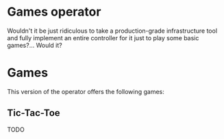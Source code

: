 Games operator
==============

Wouldn't it be just ridiculous to take a production-grade infrastructure tool and fully implement an entire controller for it just to play some basic games?... Would it?

# Games

This version of the operator offers the following games:

## Tic-Tac-Toe

TODO